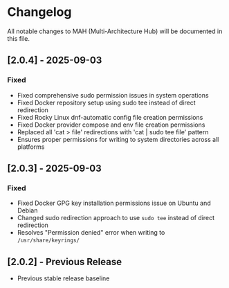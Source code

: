 # Changelog

All notable changes to MAH (Multi-Architecture Hub) will be documented in this file.

## [2.0.4] - 2025-09-03

### Fixed
- Fixed comprehensive sudo permission issues in system operations
- Fixed Docker repository setup using sudo tee instead of direct redirection
- Fixed Rocky Linux dnf-automatic config file creation permissions  
- Fixed Docker provider compose and env file creation permissions
- Replaced all 'cat > file' redirections with 'cat | sudo tee file' pattern
- Ensures proper permissions for writing to system directories across all platforms

## [2.0.3] - 2025-09-03

### Fixed
- Fixed Docker GPG key installation permissions issue on Ubuntu and Debian
- Changed sudo redirection approach to use `sudo tee` instead of direct redirection
- Resolves "Permission denied" error when writing to `/usr/share/keyrings/`

## [2.0.2] - Previous Release
- Previous stable release baseline